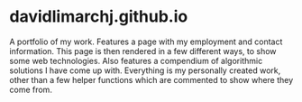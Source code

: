 # davidlimarchj.github.io
A portfolio of my work. Features a page with my employment and contact information. This page is then rendered in a few different ways, to show some web technologies. 
Also features a compendium of algorithmic solutions I have come up with. Everything is my personally created work, other than a few helper functions which are commented 
to show where they come from.
